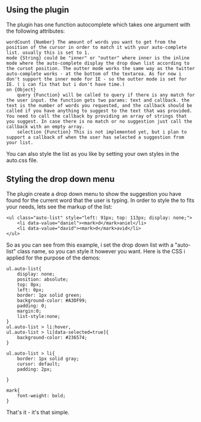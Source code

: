 ## Using the plugin
The plugin has one function autocomplete which takes one argument with the following attributes:

	wordCount {Number} The amount of words you want to get from the position of the cursor in order to match it with your auto-complete list. usually this is set to 1.
	mode {String} could be "inner" or "outter" where inner is the inline mode where the auto-complete display the drop down list according to the cursot position. The outter mode works the same way as the twitter auto-complete works - at the bottom of the textarea. As for now i don't support the inner mode for IE - so the outter mode is set for IE. ( i can fix that but i don't have time.)
	on {Object}
		query {Function} will be called to query if there is any match for the user input. the function gets two params: text and callback. the text is the number of words you requested, and the callback should be called if you have anything to suggest to the text that was provided. You need to call the callback by providing an array of strings that you suggest. In case there is no match or no suggestion just call the callback with an empty array.
		selection {Function} This is not implemented yet, but i plan to support a callback of when the user has selected a suggestion from your list.
		
You can also style the list as you like by setting your own styles in the auto.css file.

## Styling the drop down menu
The plugin create a drop down menu to show the suggestion you have found for the current word that the user is typing. In order to style the to fits your needs, lets see the markup of the list:

	<ul class="auto-list" style="left: 91px; top: 113px; display: none;">
		<li data-value="daniel"><mark>d</mark>aniel</li>
		<li data-value="david"><mark>d</mark>avid</li>
	</ul>

So as you can see from this example, i set the drop down list with a "auto-list" class name, so you can style it however you want.
Here is the CSS i applied for the purpose of the demos:

	ul.auto-list{
		display: none;
		position: absolute;
		top: 0px;
		left: 0px;
		border: 1px solid green;
		background-color: #A3DF99;
		padding: 0;
		margin:0;
		list-style:none;
	}
	ul.auto-list > li:hover,
	ul.auto-list > li[data-selected=true]{
		background-color: #236574;
	}

	ul.auto-list > li{
		border: 1px solid gray;
		cursor: default;
		padding: 2px;

	}

	mark{
		font-weight: bold;
	}

That's it - it's that simple.